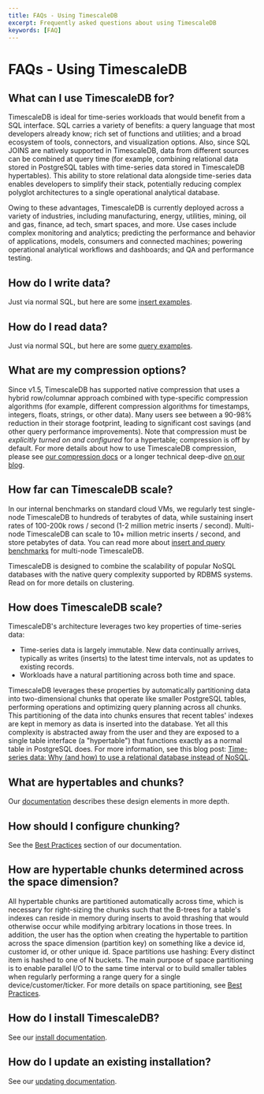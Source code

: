 ```yaml
---
title: FAQs - Using TimescaleDB
excerpt: Frequently asked questions about using TimescaleDB
keywords: [FAQ]
---
```


# FAQs - Using TimescaleDB

## What can I use TimescaleDB for?

TimescaleDB is ideal for time-series workloads that would benefit from a SQL interface.
SQL carries a variety of benefits: a query language that most developers already know;
rich set of functions and utilities; and a broad ecosystem of tools, connectors, and
visualization options. Also, since SQL JOINS are natively supported in TimescaleDB, data
from different sources can be combined at query time (for example, combining relational data stored
in PostgreSQL tables with time-series data stored in TimescaleDB hypertables). This ability
to store relational data alongside time-series data enables developers to simplify their stack,
potentially reducing complex polyglot architectures to a single operational analytical database.

Owing to these advantages, TimescaleDB is currently deployed across a variety of industries,
including manufacturing, energy, utilities, mining, oil and gas, finance, ad tech, smart spaces,
and more. Use cases include complex monitoring and analytics; predicting the performance and
behavior of applications, models, consumers and connected machines; powering operational
analytical workflows and dashboards; and QA and performance testing.

## How do I write data?

Just via normal SQL, but here are some [insert examples][INSERT].

## How do I read data?

Just via normal SQL, but here are some [query examples][SELECT].

## What are my compression options?

Since v1.5,
TimescaleDB has supported native compression that uses a hybrid row/columnar
approach combined with type-specific compression algorithms (for example, different
compression algorithms for timestamps, integers, floats, strings, or other
data). Many users see between a 90-98% reduction in their storage footprint,
leading to significant cost savings (and other query performance improvements).
Note that compression must be *explicitly turned on and configured* for a
hypertable; compression is off by default. For more details about how to use
TimescaleDB compression, please see [our compression docs][compression-docs]
or a longer technical deep-dive [on our blog][compression-blog].

## How far can TimescaleDB scale?

In our internal benchmarks on standard cloud VMs, we regularly test
single-node TimescaleDB to hundreds of terabytes of data, while sustaining
insert rates of 100-200k rows / second (1-2 million metric inserts / second).
Multi-node TimescaleDB can scale to 10+ million metric inserts / second, and
store petabytes of data. You can read more about
[insert and query benchmarks][benchmarks] for multi-node TimescaleDB.

TimescaleDB is designed to combine the scalability of popular NoSQL databases
with the native query complexity supported by RDBMS systems. Read on for more
details on clustering.

## How does TimescaleDB scale?

TimescaleDB's architecture leverages two key properties of time-series data:

*   Time-series data is largely immutable. New data continually arrives, typically
as writes (inserts) to the latest time intervals, not as updates to existing records.
*   Workloads have a natural partitioning across both time and space.

TimescaleDB leverages these properties by automatically partitioning data into
two-dimensional chunks that operate like smaller PostgreSQL tables, performing
operations and optimizing query planning across all chunks. This partitioning of the
data into chunks ensures that recent tables' indexes are kept in memory as data is inserted
into the database. Yet all this complexity is abstracted away from the user and
they are exposed to a single table interface (a "hypertable") that functions exactly as
a normal table in PostgreSQL does. For more information, see this blog post:
[Time-series data: Why (and how) to use a relational database instead of NoSQL][rdbms > nosql].

## What are hypertables and chunks?

Our [documentation][docs-architecture] describes these design elements in more depth.

## How should I configure chunking?

See the [Best Practices][hypertable-best-practices] section of our documentation.

## How are hypertable chunks determined across the space dimension?

All hypertable chunks are partitioned automatically across time, which is necessary for
right-sizing the chunks such that the B-trees for a table's indexes can reside in memory
during inserts to avoid thrashing that would otherwise occur while modifying arbitrary locations
in those trees. In addition, the user has the option when creating the hypertable to
partition across the space dimension (partition key) on something like a device id,
customer id, or other unique id. Space partitions use hashing: Every distinct item
is hashed to one of N buckets. The main purpose of space partitioning is to enable
parallel I/O to the same time interval or to build smaller tables when regularly
performing a range query for a single device/customer/ticker. For more
details on space partitioning, see [Best Practices][hypertable-best-practices].

## How do I install TimescaleDB?

See our [install documentation][install].

## How do I update an existing installation?

See our [updating documentation][update].

[INSERT]: /timescaledb/:currentVersion:/how-to-guides/write-data/insert/
[SELECT]: /timescaledb/:currentVersion:/how-to-guides/query-data/select/
[benchmarks]: https://blog.timescale.com/blog/timescaledb-2-0-a-multi-node-petabyte-scale-completely-free-relational-database-for-time-series/
[compression-blog]: https://blog.timescale.com/blog/building-columnar-compression-in-a-row-oriented-database/
[compression-docs]: /timescaledb/:currentVersion:/how-to-guides/compression/
[docs-architecture]: /timescaledb/:currentVersion:/overview/core-concepts/hypertables-and-chunks/
[hypertable-best-practices]: /timescaledb/:currentVersion:/how-to-guides/hypertables/best-practices/
[install]: /install/:currentVersion:/
[rdbms > nosql]: http://www.timescale.com/blog/time-series-data-why-and-how-to-use-a-relational-database-instead-of-nosql-d0cd6975e87c
[update]: /timescaledb/:currentVersion:/how-to-guides/upgrades/
